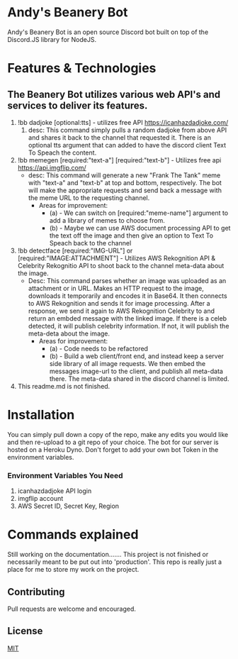 # Andy's Beanery Bot

Andy's Beanery Bot is an open source Discord bot built on top of the Discord.JS library for NodeJS. 
# Features & Technologies

## The Beanery Bot utilizes various web API's and services to deliver its features.
1. !bb dadjoke [optional:tts] - utilizes free API https://icanhazdadjoke.com/ 
    1. desc: This command simply pulls a random dadjoke from above API and shares it back to the channel that requested it. There is an optional tts argument that can added to have the discord client Text To Speach the content.
2. !bb memegen [required:"text-a"] [required:"text-b"] - Utilizes free api https://api.imgflip.com/
    - desc: This command will generate a new "Frank The Tank" meme with "text-a" and "text-b" at top and bottom, respectively. The bot will make the appropriate requests and send back a message with the meme URL to the requesting channel. 
        - Areas for improvement:
            - (a) - We can switch on [required:"meme-name"] argument to add a library of memes to choose from.
            - (b) - Maybe we can use AWS document processing API to get the text off the image and then give an option to Text To Speach back to the channel
3. !bb detectface [required:"IMG-URL"] or [required:"IMAGE:ATTACHMENT"] - Utilizes AWS Rekognition API & Celebrity Rekognitio API to shoot back to the channel meta-data about the image.
    - Desc: This command parses whether an image was uploaded as an attachment or in URL. Makes an HTTP request to the image, downloads it temporarily and encodes it in Base64. It then connects to AWS Rekognition and sends it for image processing. After a response, we send it again to AWS Rekognition Celebrity to and return an embded message with the linked image. If there is a celeb detected, it will publish celebrity information. If not, it will publish the meta-deta about the image.
        - Areas for improvement:
            - (a) - Code needs to be refactored
            - (b) - Build a web client/front end, and instead keep a server side library of all image requests. We then embed the messages image-url to the client, and publish all meta-data there. The meta-data shared in the discord channel is limited.
4. This readme.md is not finished. 

# Installation 

You can simply pull down a copy of the repo, make any edits you would like and then re-upload to a git repo of your choice. The bot for our server is hosted on a Heroku Dyno. Don't forget to add your own bot Token in the environment variables. 

### Environment Variables You Need
1. icanhazdadjoke API login
2. imgflip account
3. AWS Secret ID, Secret Key, Region

# Commands explained

Still working on the documentation....... This project is not finished or necessarily meant to be put out into 'production'. This repo is really just a place for me to store my work on the project.

## Contributing

Pull requests are welcome and encouraged. 

## License
[MIT](https://choosealicense.com/licenses/mit/)